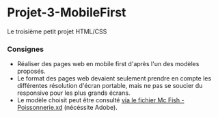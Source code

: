 # Projet-3-MobileFirst

Le troisième petit projet HTML/CSS

### Consignes

- Réaliser des pages web en mobile first d'après l'un des modèles proposés.
- Le format des pages web devaient seulement prendre en compte les différentes résolution d'écran portable, mais ne pas se soucier du responsive pour les plus grands écrans.
- Le modèle choisit peut être consulté [via le fichier Mc Fish - Poissonnerie.xd](Mc%20Fish%20-%20Poissonnerie.xd) (nécéssite Adobe).
